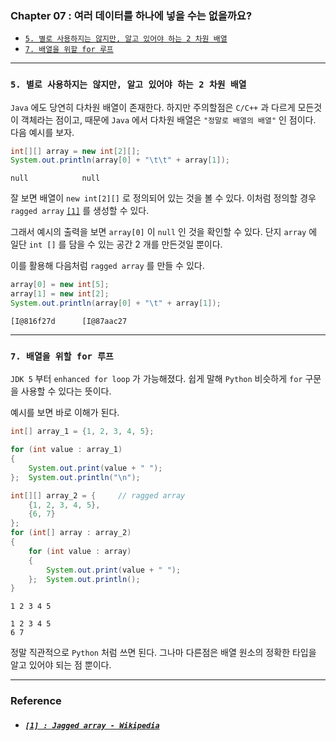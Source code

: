 
### Chapter 07 : 여러 데이터를 하나에 넣을 수는 없을까요?
- [`5. 별로 사용하지는 않지만, 알고 있어야 하는 2 차원 배열`](#5-별로-사용하지는-않지만-알고-있어야-하는-2-차원-배열)
- [`7. 배열을 위할 for 루프`](#7-배열을-위할-for-루프)

---

### `5. 별로 사용하지는 않지만, 알고 있어야 하는 2 차원 배열`

`Java` 에도 당연히 다차원 배열이 존재한다. 하지만 주의할점은 `C/C++` 과 다르게 모든것이 객체라는 점이고, 때문에 `Java` 에서 다차원 배열은 `"정말로 배열의 배열"` 인 점이다.
다음 예시를 보자.

```java
int[][] array = new int[2][];
System.out.println(array[0] + "\t\t" + array[1]);
```
```
null            null
```

잘 보면 배열이 `new int[2][]` 로 정의되어 있는 것을 볼 수 있다. 이처럼 정의할 경우 `ragged array` [`[1]`](#1--jagged-array---wikipedia) 를 생성할 수 있다.

그래서 예시의 출력을 보면 `array[0]` 이 `null` 인 것을 확인할 수 있다. 단지 `array` 에 일단 `int []` 를 담을 수 있는 공간 2 개를 만든것일 뿐이다.

이를 활용해 다음처럼 `ragged array` 를 만들 수 있다.

```java
array[0] = new int[5];
array[1] = new int[2];
System.out.println(array[0] + "\t" + array[1]);
```
```
[I@816f27d      [I@87aac27
```

---

### `7. 배열을 위할 for 루프`

`JDK 5` 부터 `enhanced for loop` 가 가능해졌다. 쉽게 말해 `Python` 비슷하게 `for` 구문을 사용할 수 있다는 뜻이다.

예시를 보면 바로 이해가 된다.

```java
int[] array_1 = {1, 2, 3, 4, 5};

for (int value : array_1)
{
    System.out.print(value + " ");
};  System.out.println("\n");

int[][] array_2 = {     // ragged array
    {1, 2, 3, 4, 5},
    {6, 7}
};
for (int[] array : array_2)
{
    for (int value : array)
    {
        System.out.print(value + " ");
    };  System.out.println();
}
```
```
1 2 3 4 5 

1 2 3 4 5
6 7
```

정말 직관적으로 `Python` 처럼 쓰면 된다. 그나마 다른점은 배열 원소의 정확한 타입을 알고 있어야 되는 점 뿐이다.


---

### Reference


- ##### [`[1] : Jagged array - Wikipedia`](https://en.wikipedia.org/wiki/Jagged_array)


